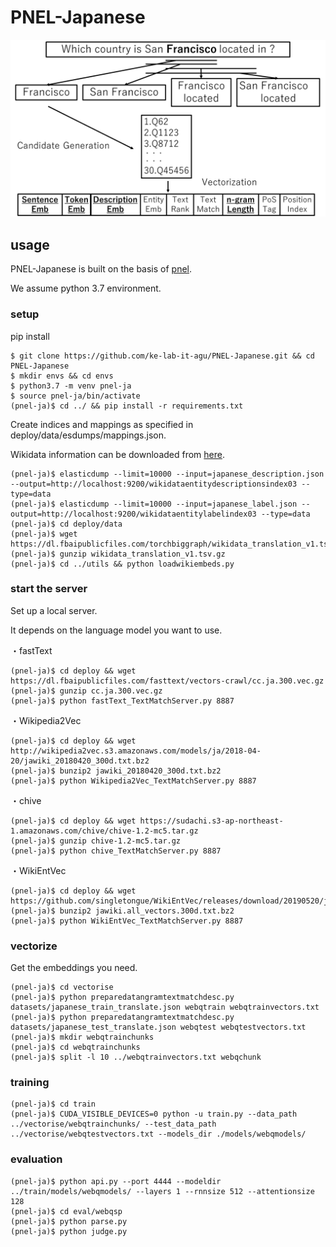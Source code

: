 # PNEL-Japanese
![PNEL](PNEL1.png)

## usage
PNEL-Japanese is built on the basis of [pnel](https://github.com/debayan/pnel).

We assume python 3.7 environment.

### setup
pip install
```
$ git clone https://github.com/ke-lab-it-agu/PNEL-Japanese.git && cd PNEL-Japanese
$ mkdir envs && cd envs
$ python3.7 -m venv pnel-ja
$ source pnel-ja/bin/activate
(pnel-ja)$ cd ../ && pip install -r requirements.txt
```
Create indices and mappings as specified in deploy/data/esdumps/mappings.json.

Wikidata information can be downloaded from [here](https://drive.google.com/drive/folders/1jpsypPoQzXioaDgerK-E3fLlLHtshtXP?usp=drive_link).
```
(pnel-ja)$ elasticdump --limit=10000 --input=japanese_description.json --output=http://localhost:9200/wikidataentitydescriptionsindex03 --type=data
(pnel-ja)$ elasticdump --limit=10000 --input=japanese_label.json --output=http://localhost:9200/wikidataentitylabelindex03 --type=data
(pnel-ja)$ cd deploy/data
(pnel-ja)$ wget https://dl.fbaipublicfiles.com/torchbiggraph/wikidata_translation_v1.tsv.gz
(pnel-ja)$ gunzip wikidata_translation_v1.tsv.gz
(pnel-ja)$ cd ../utils && python loadwikiembeds.py
```

### start the server
Set up a local server.

It depends on the language model you want to use.

・fastText
```
(pnel-ja)$ cd deploy && wget https://dl.fbaipublicfiles.com/fasttext/vectors-crawl/cc.ja.300.vec.gz
(pnel-ja)$ gunzip cc.ja.300.vec.gz
(pnel-ja)$ python fastText_TextMatchServer.py 8887
```
・Wikipedia2Vec
```
(pnel-ja)$ cd deploy && wget http://wikipedia2vec.s3.amazonaws.com/models/ja/2018-04-20/jawiki_20180420_300d.txt.bz2
(pnel-ja)$ bunzip2 jawiki_20180420_300d.txt.bz2
(pnel-ja)$ python Wikipedia2Vec_TextMatchServer.py 8887
```
・chive
```
(pnel-ja)$ cd deploy && wget https://sudachi.s3-ap-northeast-1.amazonaws.com/chive/chive-1.2-mc5.tar.gz
(pnel-ja)$ gunzip chive-1.2-mc5.tar.gz
(pnel-ja)$ python chive_TextMatchServer.py 8887
```
・WikiEntVec
```
(pnel-ja)$ cd deploy && wget https://github.com/singletongue/WikiEntVec/releases/download/20190520/jawiki.all_vectors.300d.txt.bz2
(pnel-ja)$ bunzip2 jawiki.all_vectors.300d.txt.bz2
(pnel-ja)$ python WikiEntVec_TextMatchServer.py 8887
```

### vectorize
Get the embeddings you need.
```
(pnel-ja)$ cd vectorise
(pnel-ja)$ python preparedatangramtextmatchdesc.py datasets/japanese_train_translate.json webqtrain webqtrainvectors.txt
(pnel-ja)$ python preparedatangramtextmatchdesc.py datasets/japanese_test_translate.json webqtest webqtestvectors.txt
(pnel-ja)$ mkdir webqtrainchunks
(pnel-ja)$ cd webqtrainchunks
(pnel-ja)$ split -l 10 ../webqtrainvectors.txt webqchunk
```

### training
```
(pnel-ja)$ cd train
(pnel-ja)$ CUDA_VISIBLE_DEVICES=0 python -u train.py --data_path ../vectorise/webqtrainchunks/ --test_data_path ../vectorise/webqtestvectors.txt --models_dir ./models/webqmodels/
```

### evaluation
```
(pnel-ja)$ python api.py --port 4444 --modeldir ../train/models/webqmodels/ --layers 1 --rnnsize 512 --attentionsize 128
(pnel-ja)$ cd eval/webqsp
(pnel-ja)$ python parse.py
(pnel-ja)$ python judge.py
```
